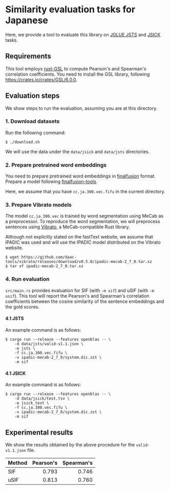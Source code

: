 # Similarity evaluation tasks for Japanese

Here, we provide a tool to evaluate this library on
[JGLUE JSTS](https://github.com/yahoojapan/JGLUE) and [JSICK](https://github.com/verypluming/JSICK) tasks.

## Requirements

This tool employs [rust-GSL](https://github.com/GuillaumeGomez/rust-GSL)
to compute Pearson's and Spearman's correlation coefficients.
You need to install the GSL library, following https://crates.io/crates/GSL/6.0.0.

## Evaluation steps

We show steps to run the evaluation, assuming you are at this directory.

### 1. Download datasets

Run the following command:

```shell
$ ./download.sh
```

We will use the data under the `data/jsick` and `data/jsts` directories.

### 2. Prepare pretrained word embeddings

You need to prepare pretrained word embeddings in [finalfusion](https://docs.rs/finalfusion/) format.
Prepare a model following [finalfusion-tools](../../finalfusion-tools).

Here, we assume that you have `cc.ja.300.vec.fifu` in the current directory.

### 3. Prepare Vibrato models

The model `cc.ja.300.vec` is trained by word segmentation using MeCab as a preprocessor.
To reproduce the word segmentation, we will preprocess sentences using [Vibrato](https://github.com/daac-tools/vibrato), a MeCab-compatible Rust library.

Although not explicitly stated on the fastText website, we assume that IPADIC was used and will use the IPADIC model distributed on the Vibrato website.

```shell
$ wget https://github.com/daac-tools/vibrato/releases/download/v0.5.0/ipadic-mecab-2_7_0.tar.xz
$ tar xf ipadic-mecab-2_7_0.tar.xz
```

### 4. Run evaluation

`src/main.rs` provides evaluation for SIF (with `-m sif`) and uSIF (with `-m usif`).
This tool will report the Pearson's and Spearman's correlation coefficients
between the cosine similarity of the sentence embeddings and the gold scores.

#### 4.1 JSTS

An example command is as follows:

```shell
$ cargo run --release --features openblas -- \
    -d data/jsts/valid-v1.1.json \
    -e jsts \
    -f cc.ja.300.vec.fifu \
    -v ipadic-mecab-2_7_0/system.dic.zst \
    -m sif
```

#### 4.1 JSICK

An example command is as follows:

```shell
$ cargo run --release --features openblas -- \
    -d data/jsick/test.tsv \
    -e jsick_test \
    -f cc.ja.300.vec.fifu \
    -v ipadic-mecab-2_7_0/system.dic.zst \
    -m sif
```

## Experimental results

We show the results obtained by the above procedure for the `valid-v1.1.json` file.

| Method | Pearson's | Spearman's |
| ------ | --------: | ---------: |
| SIF    |     0.793 |      0.746 |
| uSIF   |     0.813 |      0.760 |

